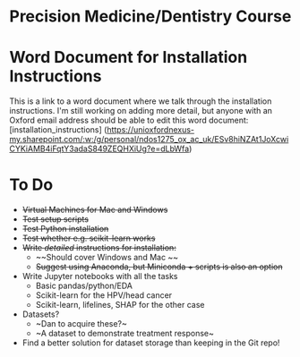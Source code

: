 # Precision Medicine/Dentistry Course

# Word Document for Installation Instructions
This is a link to a word document where we talk through the installation instructions. I'm still working on adding more detail, but anyone with an Oxford email address should be able to edit this word document: [installation_instructions] (https://unioxfordnexus-my.sharepoint.com/:w:/g/personal/ndos1275_ox_ac_uk/ESv8hiNZAt1JoXcwiCYKiAMB4iFqtY3adaS849ZEQHXiUg?e=dLbWfa)

# To Do
* ~~Virtual Machines for Mac and Windows~~
* ~~Test setup scripts~~
* ~~Test Python installation~~
* ~~Test whether e.g. scikit-learn works~~
* ~~Write *detailed* instructions for installation:~~  
    * ~~Should cover Windows and Mac  ~~
    * ~~Suggest using Anaconda, but Miniconda + scripts is also an option~~  
* Write Jupyter notebooks with all the tasks 
    * Basic pandas/python/EDA
    * Scikit-learn for the HPV/head cancer
    * Scikit-learn, lifelines, SHAP for the other case
* Datasets?
    * ~Dan to acquire these?~
    * ~A dataset to demonstrate treatment response~
* Find a better solution for dataset storage than keeping in the Git repo!
